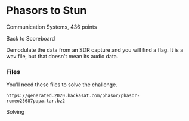 # Phasors to Stun
Communication Systems, 436 points

Back to Scoreboard

Demodulate the data from an SDR capture and you will find a flag. It is a wav file, but that doesn't mean its audio data.

### Files

You'll need these files to solve the challenge.

    https://generated.2020.hackasat.com/phasor/phasor-romeo25687papa.tar.bz2

Solving
